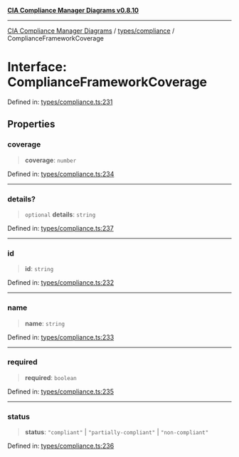 [**CIA Compliance Manager Diagrams v0.8.10**](../../../README.md)

***

[CIA Compliance Manager Diagrams](../../../modules.md) / [types/compliance](../README.md) / ComplianceFrameworkCoverage

# Interface: ComplianceFrameworkCoverage

Defined in: [types/compliance.ts:231](https://github.com/Hack23/cia-compliance-manager/blob/680c1f0618a64f5e2a4571e2b2ee23d6baf8dc9d/src/types/compliance.ts#L231)

## Properties

### coverage

> **coverage**: `number`

Defined in: [types/compliance.ts:234](https://github.com/Hack23/cia-compliance-manager/blob/680c1f0618a64f5e2a4571e2b2ee23d6baf8dc9d/src/types/compliance.ts#L234)

***

### details?

> `optional` **details**: `string`

Defined in: [types/compliance.ts:237](https://github.com/Hack23/cia-compliance-manager/blob/680c1f0618a64f5e2a4571e2b2ee23d6baf8dc9d/src/types/compliance.ts#L237)

***

### id

> **id**: `string`

Defined in: [types/compliance.ts:232](https://github.com/Hack23/cia-compliance-manager/blob/680c1f0618a64f5e2a4571e2b2ee23d6baf8dc9d/src/types/compliance.ts#L232)

***

### name

> **name**: `string`

Defined in: [types/compliance.ts:233](https://github.com/Hack23/cia-compliance-manager/blob/680c1f0618a64f5e2a4571e2b2ee23d6baf8dc9d/src/types/compliance.ts#L233)

***

### required

> **required**: `boolean`

Defined in: [types/compliance.ts:235](https://github.com/Hack23/cia-compliance-manager/blob/680c1f0618a64f5e2a4571e2b2ee23d6baf8dc9d/src/types/compliance.ts#L235)

***

### status

> **status**: `"compliant"` \| `"partially-compliant"` \| `"non-compliant"`

Defined in: [types/compliance.ts:236](https://github.com/Hack23/cia-compliance-manager/blob/680c1f0618a64f5e2a4571e2b2ee23d6baf8dc9d/src/types/compliance.ts#L236)
